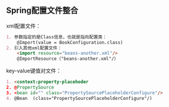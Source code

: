 ## Spring配置文件整合

xml配置文件：

```markdown
1. 参数指定的是Class信息，也就是指向配置类：
    @Import(value = BookConfiguration.class)
2. 引入其他xml配置文件：
    <import resource="beans-another.xml"/>
    @ImportResource（"beans-another.xml"/）

```

key-value键值对文件：

```markdown
1. <context:property-placehoder
2. @PropertySource 
3. <bean id="" class="PropertySourcePlaceholderConfigure"/>
4. @Bean  (class="PropertySourcePlaceholderConfigure"/)  
```